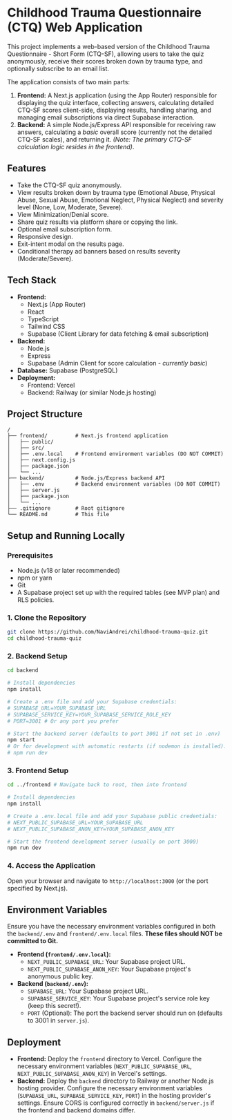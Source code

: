 # Childhood Trauma Questionnaire (CTQ) Web Application

This project implements a web-based version of the Childhood Trauma Questionnaire - Short Form (CTQ-SF), allowing users to take the quiz anonymously, receive their scores broken down by trauma type, and optionally subscribe to an email list.

The application consists of two main parts:

1.  **Frontend:** A Next.js application (using the App Router) responsible for displaying the quiz interface, collecting answers, calculating detailed CTQ-SF scores client-side, displaying results, handling sharing, and managing email subscriptions via direct Supabase interaction.
2.  **Backend:** A simple Node.js/Express API responsible for receiving raw answers, calculating a *basic* overall score (currently not the detailed CTQ-SF scales), and returning it. *(Note: The primary CTQ-SF calculation logic resides in the frontend)*.

## Features

*   Take the CTQ-SF quiz anonymously.
*   View results broken down by trauma type (Emotional Abuse, Physical Abuse, Sexual Abuse, Emotional Neglect, Physical Neglect) and severity level (None, Low, Moderate, Severe).
*   View Minimization/Denial score.
*   Share quiz results via platform share or copying the link.
*   Optional email subscription form.
*   Responsive design.
*   Exit-intent modal on the results page.
*   Conditional therapy ad banners based on results severity (Moderate/Severe).

## Tech Stack

*   **Frontend:**
    *   Next.js (App Router)
    *   React
    *   TypeScript
    *   Tailwind CSS
    *   Supabase (Client Library for data fetching & email subscription)
*   **Backend:**
    *   Node.js
    *   Express
    *   Supabase (Admin Client for score calculation - *currently basic*)
*   **Database:** Supabase (PostgreSQL)
*   **Deployment:**
    *   Frontend: Vercel
    *   Backend: Railway (or similar Node.js hosting)

## Project Structure

```
/
├── frontend/         # Next.js frontend application
│   ├── public/
│   ├── src/
│   ├── .env.local    # Frontend environment variables (DO NOT COMMIT)
│   ├── next.config.js
│   ├── package.json
│   └── ...
├── backend/          # Node.js/Express backend API
│   ├── .env          # Backend environment variables (DO NOT COMMIT)
│   ├── server.js
│   ├── package.json
│   └── ...
├── .gitignore        # Root gitignore
└── README.md         # This file
```

## Setup and Running Locally

### Prerequisites

*   Node.js (v18 or later recommended)
*   npm or yarn
*   Git
*   A Supabase project set up with the required tables (see MVP plan) and RLS policies.

### 1. Clone the Repository

```bash
git clone https://github.com/NaviAndrei/childhood-trauma-quiz.git
cd childhood-trauma-quiz
```

### 2. Backend Setup

```bash
cd backend

# Install dependencies
npm install

# Create a .env file and add your Supabase credentials:
# SUPABASE_URL=YOUR_SUPABASE_URL
# SUPABASE_SERVICE_KEY=YOUR_SUPABASE_SERVICE_ROLE_KEY
# PORT=3001 # Or any port you prefer

# Start the backend server (defaults to port 3001 if not set in .env)
npm start
# Or for development with automatic restarts (if nodemon is installed):
# npm run dev
```

### 3. Frontend Setup

```bash
cd ../frontend # Navigate back to root, then into frontend

# Install dependencies
npm install

# Create a .env.local file and add your Supabase public credentials:
# NEXT_PUBLIC_SUPABASE_URL=YOUR_SUPABASE_URL
# NEXT_PUBLIC_SUPABASE_ANON_KEY=YOUR_SUPABASE_ANON_KEY

# Start the frontend development server (usually on port 3000)
npm run dev
```

### 4. Access the Application

Open your browser and navigate to `http://localhost:3000` (or the port specified by Next.js).

## Environment Variables

Ensure you have the necessary environment variables configured in both the `backend/.env` and `frontend/.env.local` files. **These files should NOT be committed to Git.**

*   **Frontend (`frontend/.env.local`):**
    *   `NEXT_PUBLIC_SUPABASE_URL`: Your Supabase project URL.
    *   `NEXT_PUBLIC_SUPABASE_ANON_KEY`: Your Supabase project's anonymous public key.
*   **Backend (`backend/.env`):**
    *   `SUPABASE_URL`: Your Supabase project URL.
    *   `SUPABASE_SERVICE_KEY`: Your Supabase project's service role key (keep this secret!).
    *   `PORT` (Optional): The port the backend server should run on (defaults to 3001 in `server.js`).

## Deployment

*   **Frontend:** Deploy the `frontend` directory to Vercel. Configure the necessary environment variables (`NEXT_PUBLIC_SUPABASE_URL`, `NEXT_PUBLIC_SUPABASE_ANON_KEY`) in Vercel's settings.
*   **Backend:** Deploy the `backend` directory to Railway or another Node.js hosting provider. Configure the necessary environment variables (`SUPABASE_URL`, `SUPABASE_SERVICE_KEY`, `PORT`) in the hosting provider's settings. Ensure CORS is configured correctly in `backend/server.js` if the frontend and backend domains differ.

